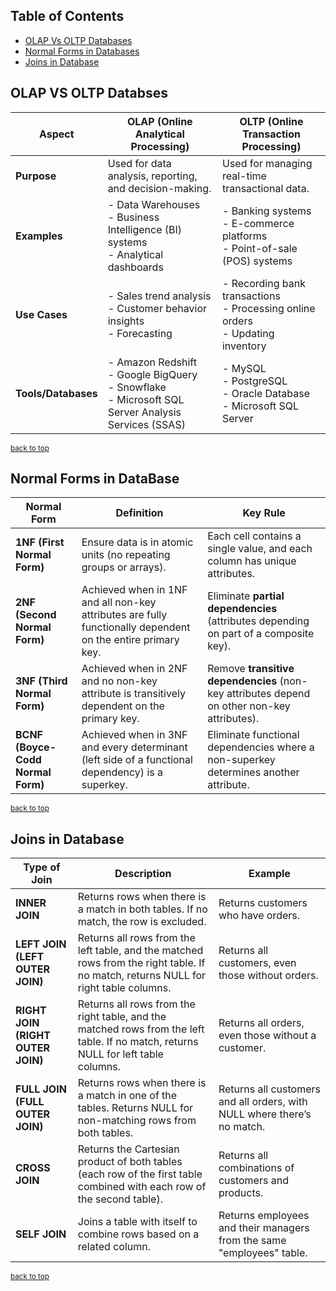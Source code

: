 ## Table of Contents
- [OLAP Vs OLTP Databases](#olap-vs-oltp-databses)
- [Normal Forms in Databases](#normal-forms-in-database)
- [Joins in Database](#joins-in-database)

## OLAP VS OLTP Databses
| **Aspect**      | **OLAP (Online Analytical Processing)**                                                                 | **OLTP (Online Transaction Processing)**                                                    |
|------------------|--------------------------------------------------------------------------------------------------------|--------------------------------------------------------------------------------------------|
| **Purpose**      | Used for data analysis, reporting, and decision-making.                                                | Used for managing real-time transactional data.                                            |
| **Examples**     | - Data Warehouses<br>- Business Intelligence (BI) systems<br>- Analytical dashboards                   | - Banking systems<br>- E-commerce platforms<br>- Point-of-sale (POS) systems              |
| **Use Cases**    | - Sales trend analysis<br>- Customer behavior insights<br>- Forecasting                                | - Recording bank transactions<br>- Processing online orders<br>- Updating inventory       |
| **Tools/Databases** | - Amazon Redshift<br>- Google BigQuery<br>- Snowflake<br>- Microsoft SQL Server Analysis Services (SSAS) | - MySQL<br>- PostgreSQL<br>- Oracle Database<br>- Microsoft SQL Server                    | 

<sub>[back to top](#table-of-contents)</sub>

## Normal Forms in DataBase

| **Normal Form**         | **Definition**                                                                                     | **Key Rule**                                                                                     |
|--------------------------|---------------------------------------------------------------------------------------------------|--------------------------------------------------------------------------------------------------|
| **1NF (First Normal Form)** | Ensure data is in atomic units (no repeating groups or arrays).                                  | Each cell contains a single value, and each column has unique attributes.                       |
| **2NF (Second Normal Form)** | Achieved when in 1NF and all non-key attributes are fully functionally dependent on the entire primary key. | Eliminate **partial dependencies** (attributes depending on part of a composite key).            |
| **3NF (Third Normal Form)** | Achieved when in 2NF and no non-key attribute is transitively dependent on the primary key.     | Remove **transitive dependencies** (non-key attributes depend on other non-key attributes).      |
| **BCNF (Boyce-Codd Normal Form)** | Achieved when in 3NF and every determinant (left side of a functional dependency) is a superkey.         | Eliminate functional dependencies where a non-superkey determines another attribute.             |

<sub>[back to top](#table-of-contents)</sub>

## Joins in Database
| **Type of Join**   | **Description**                                                                                              | **Example**                                                                 |
|--------------------|--------------------------------------------------------------------------------------------------------------|-----------------------------------------------------------------------------|
| **INNER JOIN**     | Returns rows when there is a match in both tables. If no match, the row is excluded.                        | Returns customers who have orders.                                         |
| **LEFT JOIN (LEFT OUTER JOIN)** | Returns all rows from the left table, and the matched rows from the right table. If no match, returns NULL for right table columns. | Returns all customers, even those without orders.                          |
| **RIGHT JOIN (RIGHT OUTER JOIN)** | Returns all rows from the right table, and the matched rows from the left table. If no match, returns NULL for left table columns.  | Returns all orders, even those without a customer.                         |
| **FULL JOIN (FULL OUTER JOIN)** | Returns rows when there is a match in one of the tables. Returns NULL for non-matching rows from both tables. | Returns all customers and all orders, with NULL where there’s no match.   |
| **CROSS JOIN**     | Returns the Cartesian product of both tables (each row of the first table combined with each row of the second table). | Returns all combinations of customers and products.                        |
| **SELF JOIN**      | Joins a table with itself to combine rows based on a related column.                                          | Returns employees and their managers from the same "employees" table.      |

<sub>[back to top](#table-of-contents)</sub>